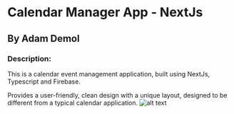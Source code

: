 # Calendar Manager App - NextJs

## By Adam Demol

### Description:
This is a calendar event management application, built using NextJs, Typescript and Firebase. 

Provides a user-friendly, clean design with a unique layout, designed to be different from a typical calendar application.
![alt text](https://github.com/adamdgit/firebase-calendar/images/1.jpg)
